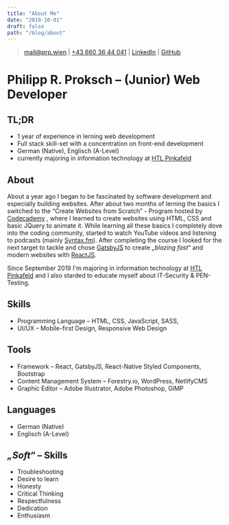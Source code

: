 ```yaml
---
title: "About Me"
date: "2019-10-01"
draft: false
path: "/blog/about"
---
```


> [mail@prp.wien](mailto:mail@prp.wien) |
[+43 660 36 44 041](tel:+436603644041) |
[LinkedIn](https://www.linkedin.com/in/prpwien) |
[GitHub](https://www.github.com/prpwien)

# Philipp R. Proksch &ndash; (Junior) Web Developer

## TL;DR
- 1 year of experience in lerning web development
- Full stack skill-set with a concentration on front-end development
- German (Native), Englisch (A-Level)
- currently majoring in information technology at <a href="https://www.htlpinkafeld.at" target="_blank">HTL Pinkafeld</a>

## About 
About a year ago I began to be fascinated by software development and especially building websites. 
After about two months of lerning the basics I switched to the “Create Websites from Scratch” - Program hosted by <a href="https://www.codecademy.com" target="_blank">Codecademy</a> , 
where I learned to create websites using HTML, CSS and basic JQuery to animate it.
While learning all these basics I completely dove into the coding community, started to watch YouTube videos and listening to podcasts (mainly <a href="https://www.syntax.fm" target="_blank">Syntax.fm</a>). 
After completing the course I looked for the next target to tackle and chose <a href="https://www.gatsbyjs.org" target="_blank">GatsbyJS</a> to create *„blazing fast“* and modern websites with <a href="https://www.reactjs.org" target="_blank">ReactJS</a>.

Since September 2019 I'm majoring in information technology at <a href="https://www.htlpinkafeld.at" target="_blank">HTL Pinkafeld</a> and I also starded to educate myself about IT-Security & PEN-Testing.

## Skills
- Programming Language &ndash; HTML, CSS, JavaScript, SASS,
- UI/UX &ndash; Mobile-first Design, Responsive Web Design

## Tools
- Framework &ndash; React, GatsbyJS, React-Native Styled Components, Bootstrap
- Content Management System &ndash; Forestry.io, WordPress, NetlifyCMS
- Graphic Editor &ndash; Adobe Illustrator, Adobe Photoshop, GIMP

## Languages
- German (Native)
- Englisch (A-Level)

## *„Soft“* &ndash; Skills
- Troubleshooting
- Desire to learn
- Honesty
- Critical Thinking
- Respectfulness
- Dedication
- Enthusiasm
